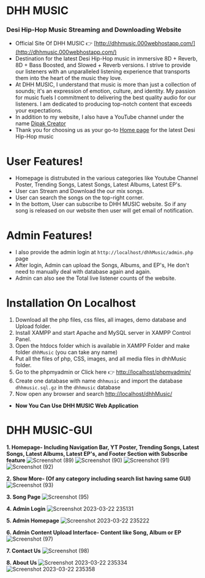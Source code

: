 # DHH MUSIC
### Desi Hip-Hop Music Streaming and Downloading Website

- Official Site Of DHH MUSIC 👉 [http://dhhmusic.000webhostapp.com/](http://dhhmusic.000webhostapp.com/)
- Destination for the latest Desi Hip-Hop music in immersive 8D + Reverb, 8D + Bass Boosted, and Slowed + Reverb versions. I strive to provide our listeners with an unparalleled listening experience that transports them into the heart of the music they love.
- At DHH MUSIC, I understand that music is more than just a collection of sounds; it's an expression of emotion, culture, and identity. My passion for music fuels I commitment to delivering the best quality audio for our listeners. I am dedicated to producing top-notch content that exceeds your expectations.
- In addition to my website, I also have a YouTube channel under the name [Dipak Creator](https://www.youtube.com/@DipakCreator)
- Thank you for choosing us as your go-to [Home page](http://dhhmusic.000webhostapp.com/) for the latest Desi Hip-Hop music

# User Features!  
- Homepage is distrubuted in the various categories like Youtube Channel Poster, Trending Songs, Latest Songs, Latest Albums, Latest EP's.
- User can Stream and Download the our mix songs.
- User can search the songs on the top-right corner.
- In the bottom, User can subscribe to DHH MUSIC website. So if any song is released on our website then user will get email of notification.

# Admin Features!
- I also provide the admin login at `http://localhost/dhhMusic/admin.php` page
- After login, Admin can upload the Songs, Albums, and EP's, He don't need to manually deal with database again and again.
- Admin can also see the Total live listener counts of the website.

# Installation On Localhost
1. Download all the php files, css files, all images, demo database and Upload folder.
2. Install XAMPP and start Apache and MySQL server in XAMPP Control Panel.
3. Open the htdocs folder which is available in XAMPP Folder and make folder `dhhMusic` (you can take any name)
4. Put all the files of php, CSS, images, and all media files in dhhMusic folder.
5. Go to the phpmyadmin or Click here 👉 [http://localhost/phpmyadmin/](http://localhost/phpmyadmin/) 
6. Create one database with name `dhhmusic` and import the database `dhhmusic.sql.gz` in the `dhhmusic` database
6. Now open any browser and search [http://localhost/dhhMusic/](http://localhost/dhhMusic/) 
   
- **Now You Can Use DHH MUSIC Web Application**

# DHH MUSIC-GUI
**1. Homepage- Including Navigation Bar, YT Poster, Trending Songs, Latest Songs, Latest Albums, Latest EP's, and Footer Section with Subscribe feature**
![Screenshot (89)](https://user-images.githubusercontent.com/89243145/227015860-6ec8b055-a8e8-4fdf-8ed9-6314593dac7e.png)
![Screenshot (90)](https://user-images.githubusercontent.com/89243145/227015895-1943c1e8-1a9c-4928-bbe8-33977915d5b6.png)
![Screenshot (91)](https://user-images.githubusercontent.com/89243145/227015915-605b7557-51b5-4991-8ff4-94c9f9b21674.png)
![Screenshot (92)](https://user-images.githubusercontent.com/89243145/227015934-bd4ce81e-9d99-4c5c-98cb-c245ccc8c95c.png)

**2. Show More- (Of any category including search list having same GUI)**
![Screenshot (93)](https://user-images.githubusercontent.com/89243145/227016966-8e311f2a-1747-44b3-8eca-554370347d3f.png)

**3. Song Page**
![Screenshot (95)](https://user-images.githubusercontent.com/89243145/227017048-95e65b23-27e4-4c18-a04e-75e8fa58ffb1.png)

**4. Admin Login**
![Screenshot 2023-03-22 235131](https://user-images.githubusercontent.com/89243145/227017252-cfdc2e6a-d0ac-4c83-bdec-a3d1d62ebe96.png)

**5. Admin Homepage**
![Screenshot 2023-03-22 235222](https://user-images.githubusercontent.com/89243145/227017330-cafbb2fa-fae3-46f4-a645-553ca767262c.png)

**6. Admin Content Upload Interface- Content like Song, Album or EP**
![Screenshot (97)](https://user-images.githubusercontent.com/89243145/227017694-32922e41-097c-449b-9c58-5aa4e5c3d088.png)

**7. Contact Us**
![Screenshot (98)](https://user-images.githubusercontent.com/89243145/227017762-bd65bfa8-8135-4596-a38c-17c7bb2806bc.png)

**8. About Us**
![Screenshot 2023-03-22 235334](https://user-images.githubusercontent.com/89243145/227017818-88f92cc5-b0e4-43be-9317-543d7a84c471.png)
![Screenshot 2023-03-22 235358](https://user-images.githubusercontent.com/89243145/227017839-e8b9c7b1-116d-40a7-8c8a-a1fd6a1a0023.png)

